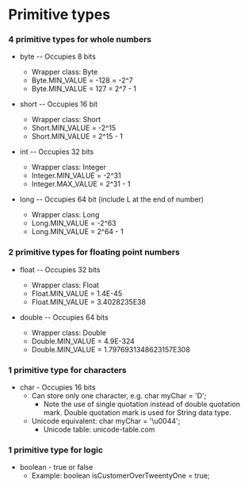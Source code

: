 # Primitive types

### 4 primitive types for whole numbers
* byte -- Occupies 8 bits
  * Wrapper class: Byte
  * Byte.MIN_VALUE = -128 = -2^7
  * Byte.MIN_VALUE = 127 = 2^7 - 1

* short -- Occupies 16 bit
  * Wrapper class: Short
  * Short.MIN_VALUE = -2^15
  * Short.MIN_VALUE = 2^15 - 1

* int -- Occupies 32 bits
  * Wrapper class: Integer
  * Integer.MIN_VALUE = -2^31
  * Integer.MAX_VALUE = 2^31 - 1

* long -- Occupies 64 bit (include L at the end of number)
  * Wrapper class: Long
  * Long.MIN_VALUE = -2^63
  * Long.MIN_VALUE = 2^64 - 1


### 2 primitive types for floating point numbers
* float -- Occupies 32 bits
  * Wrapper class: Float
  * Float.MIN_VALUE = 1.4E-45
  * Float.MIN_VALUE = 3.4028235E38

* double -- Occupies 64 bits
  * Wrapper class: Double
  * Double.MIN_VALUE = 4.9E-324
  * Double.MIN_VALUE = 1.7976931348623157E308

### 1 primitive type for characters
* char - Occupies 16 bits
  * Can store only one character, e.g. char myChar = 'D';
    * Note the use of single quotation instead of double quotation mark. Double quotation mark is used for String data type.
  * Unicode equivalent: char myChar = '\u0044';
    * Unicode table: unicode-table.com
    
### 1 primitive type for logic
* boolean - true or false
  * Example: boolean isCustomerOverTweentyOne = true;
